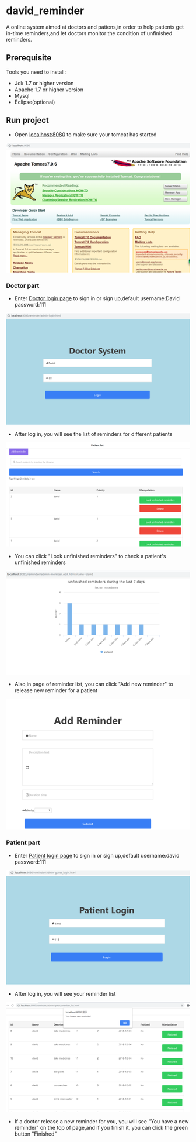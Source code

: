 # david_reminder
A online system aimed at doctors and patiens,in order to help patients get in-time reminders,and let doctors monitor the condition of
unfinished reminders.

## Prerequisite
Tools you need to install:
* Jdk 1.7 or higher version
* Apache 1.7 or higher version
* Mysql
* Eclipse(optional)

## Run project
* Open [localhost:8080](http://localhost:8080) to make sure your tomcat has started

![image](https://github.com/DAL185/david_reminder/blob/master/reminder/Screenshot-Reminder/localhost.PNG)

### Doctor part
* Enter [Doctor login page](http://localhost:8080/reminder/admin-login.html) to sign in or sign up,default username:David password:111

![image](https://github.com/DAL185/david_reminder/blob/master/reminder/Screenshot-Reminder/login.PNG)

* After log in, you will see the list of reminders for different patients

![image](https://github.com/DAL185/david_reminder/blob/master/reminder/Screenshot-Reminder/member_list.PNG)

* You can click "Look unfinished reminders" to check a patient's unfinished reminders

![image](https://github.com/DAL185/david_reminder/blob/master/reminder/Screenshot-Reminder/member_edit.PNG)

* Also,in page of reminder list, you can click "Add new reminder" to release new reminder for a patient

![image](https://github.com/DAL185/david_reminder/blob/master/reminder/Screenshot-Reminder/addreminder.PNG)

### Patient part
* Enter [Patient login page](http://localhost:8080/reminder/admin-guest_login.html) to sign in or sign up,default username:david password:111

![image](https://github.com/DAL185/david_reminder/blob/master/reminder/Screenshot-Reminder/guest_login.PNG)

* After log in, you will see your reminder list

![image](https://github.com/DAL185/david_reminder/blob/master/reminder/Screenshot-Reminder/guestmember.PNG)

* If a doctor release a new reminder for you, you will see "You have a new reminder" on the top of page,and if you finish it, you can click the green button "Finished"
